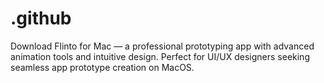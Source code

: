 # .github
Download Flinto for Mac — a professional prototyping app with advanced animation tools and intuitive design. Perfect for UI/UX designers seeking seamless app prototype creation on MacOS.
